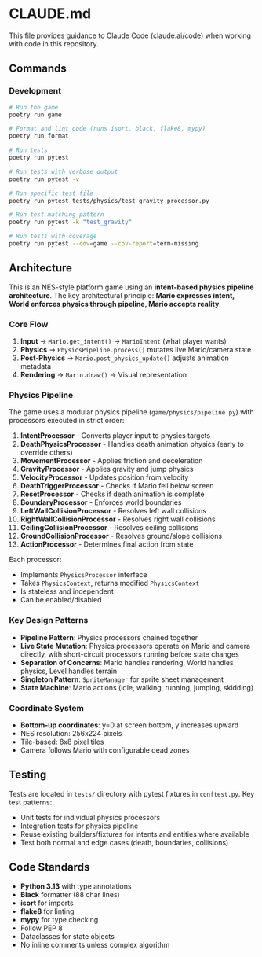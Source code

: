 # CLAUDE.md

This file provides guidance to Claude Code (claude.ai/code) when working with code in this repository.

## Commands

### Development

```bash
# Run the game
poetry run game

# Format and lint code (runs isort, black, flake8, mypy)
poetry run format

# Run tests
poetry run pytest

# Run tests with verbose output
poetry run pytest -v

# Run specific test file
poetry run pytest tests/physics/test_gravity_processor.py

# Run test matching pattern
poetry run pytest -k "test_gravity"

# Run tests with coverage
poetry run pytest --cov=game --cov-report=term-missing
```

## Architecture

This is an NES-style platform game using an **intent-based physics pipeline architecture**. The key architectural principle: **Mario expresses intent, World enforces physics through pipeline, Mario accepts reality**.

### Core Flow

1. **Input** → `Mario.get_intent()` → `MarioIntent` (what player wants)
2. **Physics** → `PhysicsPipeline.process()` mutates live Mario/camera state
3. **Post-Physics** → `Mario.post_physics_update()` adjusts animation metadata
4. **Rendering** → `Mario.draw()` → Visual representation

### Physics Pipeline

The game uses a modular physics pipeline (`game/physics/pipeline.py`) with processors executed in strict order:

1. **IntentProcessor** - Converts player input to physics targets
2. **DeathPhysicsProcessor** - Handles death animation physics (early to override others)
3. **MovementProcessor** - Applies friction and deceleration
4. **GravityProcessor** - Applies gravity and jump physics
5. **VelocityProcessor** - Updates position from velocity
6. **DeathTriggerProcessor** - Checks if Mario fell below screen
7. **ResetProcessor** - Checks if death animation is complete
8. **BoundaryProcessor** - Enforces world boundaries
9. **LeftWallCollisionProcessor** - Resolves left wall collisions
10. **RightWallCollisionProcessor** - Resolves right wall collisions
11. **CeilingCollisionProcessor** - Resolves ceiling collisions
12. **GroundCollisionProcessor** - Resolves ground/slope collisions
13. **ActionProcessor** - Determines final action from state

Each processor:

- Implements `PhysicsProcessor` interface
- Takes `PhysicsContext`, returns modified `PhysicsContext`
- Is stateless and independent
- Can be enabled/disabled

### Key Design Patterns

- **Pipeline Pattern**: Physics processors chained together
- **Live State Mutation**: Physics processors operate on Mario and camera directly, with short-circuit processors running before state changes
- **Separation of Concerns**: Mario handles rendering, World handles physics, Level handles terrain
- **Singleton Pattern**: `SpriteManager` for sprite sheet management
- **State Machine**: Mario actions (idle, walking, running, jumping, skidding)

### Coordinate System

- **Bottom-up coordinates**: y=0 at screen bottom, y increases upward
- NES resolution: 256x224 pixels
- Tile-based: 8x8 pixel tiles
- Camera follows Mario with configurable dead zones

## Testing

Tests are located in `tests/` directory with pytest fixtures in `conftest.py`. Key test patterns:

- Unit tests for individual physics processors
- Integration tests for physics pipeline
- Reuse existing builders/fixtures for intents and entities where available
- Test both normal and edge cases (death, boundaries, collisions)

## Code Standards

- **Python 3.13** with type annotations
- **Black** formatter (88 char lines)
- **isort** for imports
- **flake8** for linting
- **mypy** for type checking
- Follow PEP 8
- Dataclasses for state objects
- No inline comments unless complex algorithm
